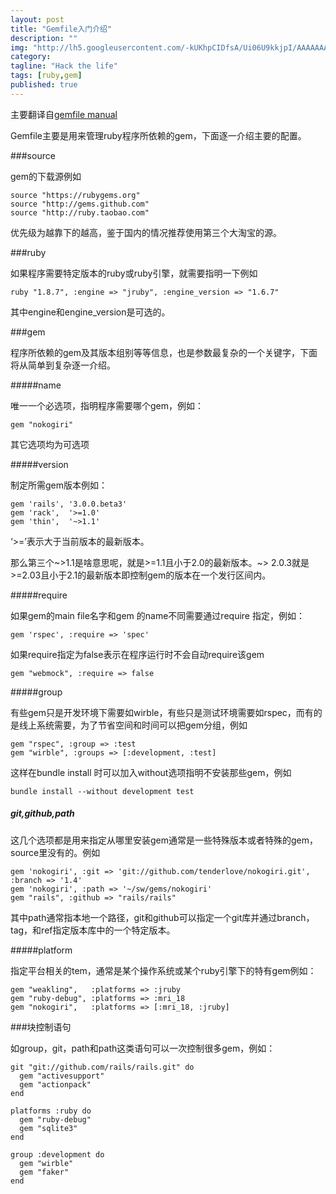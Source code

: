 ```yaml
---
layout: post
title: "Gemfile入门介绍"
description: ""
img: "http://lh5.googleusercontent.com/-kUKhpCIDfsA/Ui06U9kkjpI/AAAAAAAAAZ0/zhk8uETi6fk/w845-h846-no/original_V0HB_527c0000272f125d.jpg"
category: 
tagline: "Hack the life"
tags: [ruby,gem]
published: true
---
```


主要翻译自[gemfile manual](http://gembundler.com/v1.3/man/gemfile.5.html)

Gemfile主要是用来管理ruby程序所依赖的gem，下面逐一介绍主要的配置。


###source

gem的下载源例如

    source "https://rubygems.org"
    source "http://gems.github.com"
    source "http://ruby.taobao.com"

优先级为越靠下的越高，鉴于国内的情况推荐使用第三个大淘宝的源。
    
###ruby

如果程序需要特定版本的ruby或ruby引擎，就需要指明一下例如

    ruby "1.8.7", :engine => "jruby", :engine_version => "1.6.7"

其中engine和engine_version是可选的。

###gem

   程序所依赖的gem及其版本组别等等信息，也是参数最复杂的一个关键字，下面将从简单到复杂逐一介绍。

#####name

唯一一个必选项，指明程序需要哪个gem，例如：

    gem "nokogiri"

其它选项均为可选项

#####version

制定所需gem版本例如：

    gem 'rails', '3.0.0.beta3'
    gem 'rack',  '>=1.0'
    gem 'thin',  '~>1.1'

<p>‘>=’表示大于当前版本的最新版本。</p>
<p>那么第三个~>1.1是啥意思呢，就是>=1.1且小于2.0的最新版本。~> 2.0.3就是>=2.03且小于2.1的最新版本即控制gem的版本在一个发行区间内。</p>

#####require

如果gem的main file名字和gem 的name不同需要通过require 指定，例如：

    gem 'rspec', :require => 'spec'

如果require指定为false表示在程序运行时不会自动require该gem

    gem "webmock", :require => false
    
#####group

有些gem只是开发环境下需要如wirble，有些只是测试环境需要如rspec，而有的是线上系统需要，为了节省空间和时间可以把gem分组，例如

    gem "rspec", :group => :test
    gem "wirble", :groups => [:development, :test]

这样在bundle install 时可以加入without选项指明不安装那些gem，例如

    bundle install --without development test

##### git,github,path

这几个选项都是用来指定从哪里安装gem通常是一些特殊版本或者特殊的gem，source里没有的。例如

    gem 'nokogiri', :git => 'git://github.com/tenderlove/nokogiri.git', :branch => '1.4'
    gem 'nokogiri', :path => '~/sw/gems/nokogiri'
    gem "rails", :github => "rails/rails"

其中path通常指本地一个路径，git和github可以指定一个git库并通过branch，tag，和ref指定版本库中的一个特定版本。

#####platform

指定平台相关的tem，通常是某个操作系统或某个ruby引擎下的特有gem例如：

    gem "weakling",   :platforms => :jruby
    gem "ruby-debug", :platforms => :mri_18
    gem "nokogiri",   :platforms => [:mri_18, :jruby]

###块控制语句

如group，git，path和path这类语句可以一次控制很多gem，例如：

    git "git://github.com/rails/rails.git" do
      gem "activesupport"
      gem "actionpack"
    end

    platforms :ruby do
      gem "ruby-debug"
      gem "sqlite3"
    end

    group :development do
      gem "wirble"
      gem "faker"
    end

